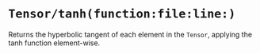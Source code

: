 # ``Tensor/tanh(function:file:line:)``

Returns the hyperbolic tangent of each element in the ``Tensor``, applying the tanh function element-wise.